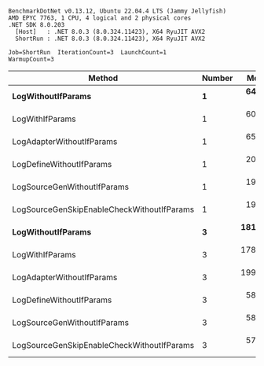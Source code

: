 ```

BenchmarkDotNet v0.13.12, Ubuntu 22.04.4 LTS (Jammy Jellyfish)
AMD EPYC 7763, 1 CPU, 4 logical and 2 physical cores
.NET SDK 8.0.203
  [Host]   : .NET 8.0.3 (8.0.324.11423), X64 RyuJIT AVX2
  ShortRun : .NET 8.0.3 (8.0.324.11423), X64 RyuJIT AVX2

Job=ShortRun  IterationCount=3  LaunchCount=1  
WarmupCount=3  

```
| Method                                     | Number | Mean      | Error     | StdDev   | Min       | Max       | Gen0   | Allocated |
|------------------------------------------- |------- |----------:|----------:|---------:|----------:|----------:|-------:|----------:|
| **LogWithoutIfParams**                         | **1**      |  **64.49 ns** |  **8.373 ns** | **0.459 ns** |  **64.13 ns** |  **65.00 ns** | **0.0010** |      **88 B** |
| LogWithIfParams                            | 1      |  60.00 ns |  2.141 ns | 0.117 ns |  59.89 ns |  60.13 ns | 0.0010 |      88 B |
| LogAdapterWithoutIfParams                  | 1      |  65.86 ns |  4.768 ns | 0.261 ns |  65.57 ns |  66.06 ns | 0.0010 |      88 B |
| LogDefineWithoutIfParams                   | 1      |  20.01 ns |  4.925 ns | 0.270 ns |  19.85 ns |  20.32 ns |      - |         - |
| LogSourceGenWithoutIfParams                | 1      |  19.99 ns |  0.910 ns | 0.050 ns |  19.93 ns |  20.03 ns |      - |         - |
| LogSourceGenSkipEnableCheckWithoutIfParams | 1      |  19.15 ns |  0.243 ns | 0.013 ns |  19.14 ns |  19.16 ns |      - |         - |
| **LogWithoutIfParams**                         | **3**      | **181.72 ns** |  **7.521 ns** | **0.412 ns** | **181.25 ns** | **182.01 ns** | **0.0031** |     **264 B** |
| LogWithIfParams                            | 3      | 178.75 ns | 19.525 ns | 1.070 ns | 178.12 ns | 179.99 ns | 0.0031 |     264 B |
| LogAdapterWithoutIfParams                  | 3      | 199.17 ns |  3.513 ns | 0.193 ns | 198.96 ns | 199.33 ns | 0.0031 |     264 B |
| LogDefineWithoutIfParams                   | 3      |  58.93 ns |  2.622 ns | 0.144 ns |  58.85 ns |  59.10 ns |      - |         - |
| LogSourceGenWithoutIfParams                | 3      |  58.45 ns |  1.125 ns | 0.062 ns |  58.41 ns |  58.52 ns |      - |         - |
| LogSourceGenSkipEnableCheckWithoutIfParams | 3      |  57.80 ns |  2.836 ns | 0.155 ns |  57.71 ns |  57.98 ns |      - |         - |
